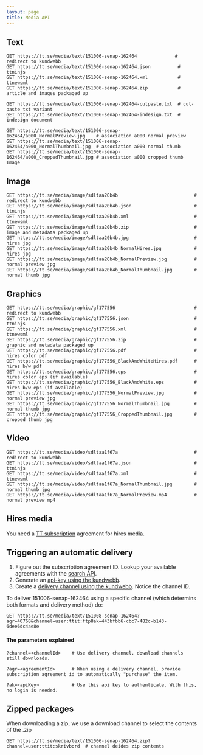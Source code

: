 ```yaml
---
layout: page
title: Media API
---
```


## Text

```
GET https://tt.se/media/text/151006-senap-162464              # redirect to kundwebb
GET https://tt.se/media/text/151006-senap-162464.json          # ttninjs
GET https://tt.se/media/text/151006-senap-162464.xml           # ttnewsml
GET https://tt.se/media/text/151006-senap-162464.zip           # article and images packaged up

GET https://tt.se/media/text/151006-senap-162464-cutpaste.txt  # cut-paste txt variant
GET https://tt.se/media/text/151006-senap-162464-indesign.txt  # indesign document

GET https://tt.se/media/text/151006-senap-162464/a000_NormalPreview.jpg    # association a000 normal preview
GET https://tt.se/media/text/151006-senap-162464/a000_NormalThumbnail.jpg  # association a000 normal thumb
GET https://tt.se/media/text/151006-senap-162464/a000_CroppedThumbnail.jpg # association a000 cropped thumb
Image
```

## Image

```
GET https://tt.se/media/image/sdltaa20b4b                            # redirect to kundwebb
GET https://tt.se/media/image/sdltaa20b4b.json                       # ttninjs
GET https://tt.se/media/image/sdltaa20b4b.xml                        # ttnewsml
GET https://tt.se/media/image/sdltaa20b4b.zip                        # image and metadata packaged up
GET https://tt.se/media/image/sdltaa20b4b.jpg                        # hires jpg
GET https://tt.se/media/image/sdltaa20b4b_NormalHires.jpg            # hires jpg
GET https://tt.se/media/image/sdltaa20b4b_NormalPreview.jpg          # normal preview jpg
GET https://tt.se/media/image/sdltaa20b4b_NormalThumbnail.jpg        # normal thumb jpg
```

## Graphics

```
GET https://tt.se/media/graphic/gf177556                             # redirect to kundwebb
GET https://tt.se/media/graphic/gf177556.json                        # ttninjs
GET https://tt.se/media/graphic/gf177556.xml                         # ttnewsml
GET https://tt.se/media/graphic/gf177556.zip                         # graphic and metadata packaged up
GET https://tt.se/media/graphic/gf177556.pdf                         # hires color pdf
GET https://tt.se/media/graphic/gf177556_BlackAndWhiteHires.pdf      # hires b/w pdf
GET https://tt.se/media/graphic/gf177556.eps                         # hires color eps (if available)
GET https://tt.se/media/graphic/gf177556_BlackAndWhite.eps           # hires b/w eps (if available)
GET https://tt.se/media/graphic/gf177556_NormalPreview.jpg           # normal preview jpg
GET https://tt.se/media/graphic/gf177556_NormalThumbnail.jpg         # normal thumb jpg
GET https://tt.se/media/graphic/gf177556_CroppedThumbnail.jpg        # cropped thumb jpg
```

## Video

```
GET https://tt.se/media/video/sdltaa1f67a                            # redirect to kundwebb
GET https://tt.se/media/video/sdltaa1f67a.json                       # ttninjs
GET https://tt.se/media/video/sdltaa1f67a.xml                        # ttnewsml
GET https://tt.se/media/video/sdltaa1f67a_NormalThumbnail.jpg        # normal thumb jpg
GET https://tt.se/media/video/sdltaa1f67a_NormalPreview.mp4          # normal preview mp4
```

## Hires media

You need a
[TT subscription](https://support.tt.se/hc/sv/categories/200182508-Kontakta-oss)
agreement for hires media.

## Triggering an automatic delivery

1. Figure out the subscription agreement ID. Lookup your available
agreements with the [search API](search-api.html#lookup-your-productsagreements).
2. Generate an
   [api-key using the kundwebb](https://app.tt.se/mina-sidor/api-nycklar).
3. Create a
   [delivery channel using the kundwebb](https://app.tt.se/mina-sidor/kanaler). Notice
   the channel ID.

To deliver 151006-senap-162464 using a specific channel (which determins both formats and delivery method) do:

```
GET https://tt.se/media/text/151008-senap-162464?agr=40768&channel=user:ttit:ftp8ak=443bfbb6-cbc7-482c-b143-6dee6dc4ae8e
```

#### The parameters explained

```
?channel=<channelId>    # Use delivery channel. download channels still downloads.
```

```
?agr=<agreementId>      # When using a delivery channel, provide subscription agreement id to automatically "purchase" the item.
```

```
?ak=<apiKey>            # Use this api key to authenticate. With this, no login is needed.
```


## Zipped packages

When downloading a zip, we use a download channel to select the contents of the .zip

```
GET https://tt.se/media/text/151006-senap-162464.zip?channel=user:ttit:skrivbord  # channel deides zip contents
```
